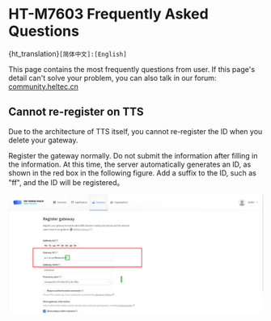 # HT-M7603 Frequently Asked Questions
{ht_translation}`[简体中文]:[English]`

This page contains the most frequently questions from user. If this page's detail can't solve your problem, you can also talk in our forum: [community.heltec.cn](http://community.heltec.cn/)

## Cannot re-register on TTS
Due to the architecture of TTS itself, you cannot re-register the ID when you delete your gateway.

Register the gateway normally. Do not submit the information after filling in the information. At this time, the server automatically generates an ID, as shown in the red box in the following figure. Add a suffix to the ID, such as "ff", and the ID will be registered。

![](img/01.jpg)
